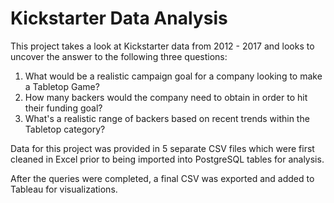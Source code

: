 # Kickstarter Data Analysis 

This project takes a look at Kickstarter data from 2012 - 2017 and looks to uncover the answer to the following three questions:

1. What would be a realistic campaign goal for a company looking to make a Tabletop Game?
2. How many backers would the company need to obtain in order to hit their funding goal?
3. What's a realistic range of backers based on recent trends within the Tabletop category?

Data for this project was provided in 5 separate CSV files which were first cleaned in Excel prior to being imported into PostgreSQL tables for analysis. 

After the queries were completed, a final CSV was exported and added to Tableau for visualizations. 
